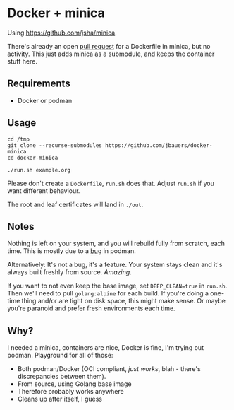 # Docker + minica

Using https://github.com/jsha/minica.

There's already an open [pull request](https://github.com/jsha/minica/pull/27) for a
Dockerfile in minica, but no activity. This just adds minica as a submodule, and keeps the
container stuff here.

## Requirements

- Docker or podman

## Usage

```
cd /tmp
git clone --recurse-submodules https://github.com/jbauers/docker-minica
cd docker-minica

./run.sh example.org
```

Please don't create a `Dockerfile`, `run.sh` does that. Adjust `run.sh` if you want different
behaviour.

The root and leaf certificates will land in `./out`.

## Notes

Nothing is left on your system, and you will rebuild fully from scratch, each time. This is
mostly due to a [bug](https://github.com/containers/libpod/issues/3110) in podman.

Alternatively: It's not a bug, it's a feature. Your system stays clean and it's always built
freshly from source. _Amazing_.

If you want to not even keep the base image, set `DEEP_CLEAN=true` in `run.sh`. Then we'll
need to pull `golang:alpine` for each build. If you're doing a one-time thing and/or are
tight on disk space, this might make sense. Or maybe you're paranoid and prefer fresh
environments each time.

## Why?

I needed a minica, containers are nice, Docker is fine, I'm trying out podman. Playground for
all of those:

- Both podman/Docker (OCI compliant, _just works_, blah - there's discrepancies between them).
- From source, using Golang base image
- Therefore probably works anywhere
- Cleans up after itself, I guess
